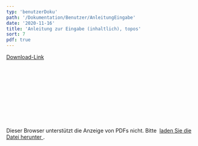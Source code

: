 ```yaml
---
typ: 'benutzerDoku'
path: '/Dokumentation/Benutzer/AnleitungEingabe'
date: '2020-11-16'
title: 'Anleitung zur Eingabe (inhaltlich), topos'
sort: 7
pdf: true
---
```


<a rel="noopener noreferrer" href="https://ucarecdn.com/610999e7-52f8-43fb-a4b0-f09da7767aa0/AnleitungEingabe.pdf" target="_blank">Download-Link</a>

<object data="https://ucarecdn.com/610999e7-52f8-43fb-a4b0-f09da7767aa0/AnleitungEingabe.pdf" type="application/pdf" width="100%" height="100%" margin-left="-12" margin-right="-12">
  <embed src="https://ucarecdn.com/610999e7-52f8-43fb-a4b0-f09da7767aa0/AnleitungEingabe.pdf">
    <p>
      Dieser Browser unterstützt die Anzeige von PDFs nicht. Bitte&nbsp;
      <a rel="noopener noreferrer" href="https://ucarecdn.com/610999e7-52f8-43fb-a4b0-f09da7767aa0/AnleitungEingabe.pdf" target="_blank">
        laden Sie die Datei herunter
      </a>.
    </p>
  </embed>
</object>
